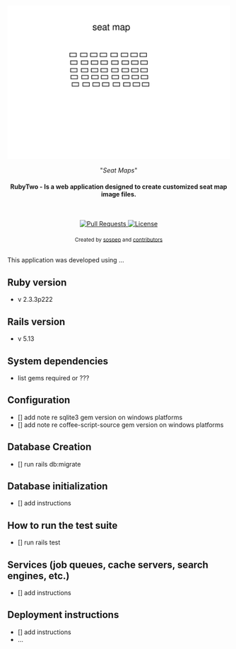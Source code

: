 <!-- README
======
--> 

<p align="center">
  <a href="https://github.com/sospep/rubyTwo">
    <img src="https://github.com/sospep/rubyTwo/blob/master/static/img/seatmap1.svg" alt="Master">
  </a>
</p>

<p align="center">"<i>Seat Maps</i>"</p>

<h4 align="center"> RubyTwo - Is a web application designed to create customized seat map image files. </h4>

<br>

<p align="center">
  <a href="https://github.com/sospep/rubyTwo/pulls">
    <img src="https://img.shields.io/badge/PRs-welcome-brightgreen.svg?longCache=true" alt="Pull Requests">
  </a>
  <a href="http://www.gnu.org/licenses/">
    <img src="https://img.shields.io/badge/License-GNU-blue.svg?longCache=true" alt="License">
  </a>
</p>

<div align="center">
  <sub>Created by
  <a href="https://twitter.com/sospepTime">sospep</a> and
  <a href="https://github.com/sospep/rubyTwo/graphs/contributors">contributors</a>
</div>

<br>

This application was developed using ...

Ruby version
------------
* v 2.3.3p222

Rails version 
-------------
* v 5.13

System dependencies
-------------------
* list gems required or ???

Configuration
-------------
* [] add note re sqlite3 gem version on windows platforms
* [] add note re coffee-script-source gem version on windows platforms

Database Creation
-----------------
* [] run rails db:migrate

Database initialization
-----------------------
* [] add instructions 

How to run the test suite
-------------------------
* [] run rails test

Services (job queues, cache servers, search engines, etc.)
----------------------------------------------------------
* [] add instructions 

Deployment instructions
------------
* [] add instructions 
* ...
